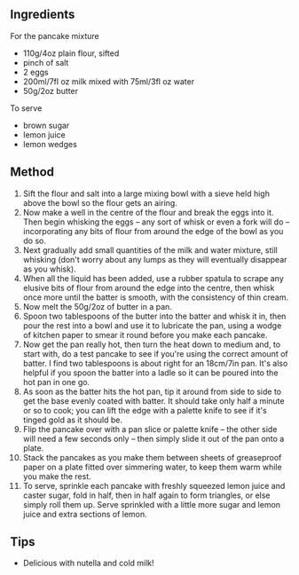 ## Ingredients

For the pancake mixture
- 110g/4oz plain flour, sifted
- pinch of salt
- 2 eggs
- 200ml/7fl oz milk mixed with 75ml/3fl oz water
- 50g/2oz butter

To serve
- brown sugar
- lemon juice
- lemon wedges

## Method
1. Sift the flour and salt into a large mixing bowl with a sieve held high above the bowl so the flour gets an airing.
2. Now make a well in the centre of the flour and break the eggs into it. Then begin whisking the eggs – any sort of whisk or even a fork will do – incorporating any bits of flour from around the edge of the bowl as you do so.
3. Next gradually add small quantities of the milk and water mixture, still whisking (don't worry about any lumps as they will eventually disappear as you whisk).
4. When all the liquid has been added, use a rubber spatula to scrape any elusive bits of flour from around the edge into the centre, then whisk once more until the batter is smooth, with the consistency of thin cream.
5. Now melt the 50g/2oz of butter in a pan.
6. Spoon two tablespoons of the butter into the batter and whisk it in, then pour the rest into a bowl and use it to lubricate the pan, using a wodge of kitchen paper to smear it round before you make each pancake.
7. Now get the pan really hot, then turn the heat down to medium and, to start with, do a test pancake to see if you're using the correct amount of batter. I find two tablespoons is about right for an 18cm/7in pan. It's also helpful if you spoon the batter into a ladle so it can be poured into the hot pan in one go.
8. As soon as the batter hits the hot pan, tip it around from side to side to get the base evenly coated with batter. It should take only half a minute or so to cook; you can lift the edge with a palette knife to see if it's tinged gold as it should be.
9. Flip the pancake over with a pan slice or palette knife – the other side will need a few seconds only – then simply slide it out of the pan onto a plate.
10. Stack the pancakes as you make them between sheets of greaseproof paper on a plate fitted over simmering water, to keep them warm while you make the rest.
11. To serve, sprinkle each pancake with freshly squeezed lemon juice and caster sugar, fold in half, then in half again to form triangles, or else simply roll them up. Serve sprinkled with a little more sugar and lemon juice and extra sections of lemon.

## Tips
- Delicious with nutella and cold milk!

